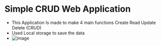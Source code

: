 # Simple CRUD Web Application
- This Application Is made to make 4 main functions Create Read Update Delete (CRUD)
- Used Local storage to save the data
- ![image](https://github.com/user-attachments/assets/7cc4dcf4-9399-4354-9036-4e7fdf611fc9)
